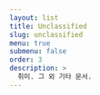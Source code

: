 ```yaml
---
layout: list
title: Unclassified
slug: unclassified
menu: true
submenu: false
order: 3
description: >
  취미. 그 외 기타 문서.
---
```

